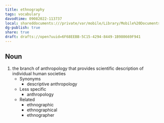 ```yaml
---
title: ethnography
tags: vocabulary
davodtime: 09082022-113737
local: shareddocuments:///private/var/mobile/Library/Mobile%20Documents/iCloud~md~obsidian/Documents/OBSHIDDIAN/drafts/6F68EEBB-5C15-4294-8449-1B980669F941.md
dg-publish: true
share: true
draft: drafts://open?uuid=6F68EEBB-5C15-4294-8449-1B980669F941
---
```



## Noun

1. the branch of anthropology that provides scientific description of individual human societies
	- Synonyms
		- descriptive anthropology
	- Less specific
		- anthropology
	- Related
		- ethnographic
		- ethnographical
		- ethnographer


